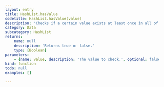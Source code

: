 ```yaml
---
layout: entry
title: HashList.hasValue
codetitle: HashList.hasValue(value)
description: 'Checks if a certain value exists at least once in all of the key - value pairs.'
category: Data
subcategory: HashList
returns:
    name: null
    description: 'Returns true or false.'
    type: [Boolean]
parameters:
    - {name: value, description: 'The value to check.', optional: false, type: [Object, String, Number, Boolean]}
kind: function
todo: null
examples: []

---
```

